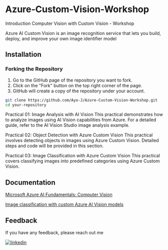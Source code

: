 
# Azure-Custom-Vision-Workshop 
Introduction Computer Vision with Custom Vision - Workshop

Azure AI Custom Vision is an image recognition service that lets you build, deploy, and improve your own image identifier model






## Installation
### Forking the Repository
1. Go to the GitHub page of the repository you want to fork.
2. Click on the "Fork" button on the top right corner of the page.
3. GitHub will create a copy of the repository under your account.





```bash
git clone https://github.com/Ayo-J/Azure-Custom-Vision-Workshop.git
cd your-repository

```


Practical 01: Image Analysis with AI Vision
This practical demonstrates how to analyze images using AI Vision capabilities from Azure. For a detailed guide, refer to the AI Vision Studio image analysis example.

Practical 02: Object Detection with Azure Custom Vision
This practical involves detecting objects in images using Azure Custom Vision. Detailed steps and code will be provided in this section.

Practical 03: Image Classification with Azure Custom Vision
This practical covers classifying images into predefined categories using Azure Custom Vision.
















## Documentation

[Microsoft Azure AI Fundamentals: Computer Vision](https://learn.microsoft.com/en-us/training/paths/explore-computer-vision-microsoft-azure/)

[Image classification with custom Azure AI Vision models](https://learn.microsoft.com/en-us/training/modules/custom-model-ai-vision-image-classification/)







## Feedback

If you have any feedback, please reach out me

[![linkedin](https://img.shields.io/badge/linkedin-0A66C2?style=for-the-badge&logo=linkedin&logoColor=white)](https://www.linkedin.com/in/ayodhya-j-weerabahu/)

